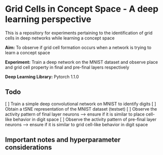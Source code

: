 # Grid Cells in Concept Space - A deep learning perspective
This is a repository for experiments pertaining to the identification of grid cells in deep networks while learning a concept space

**Aim:** To observe if grid cell formation occurs when a network is trying to learn a concept space

**Experiment:** Train a deep network on the MNIST dataset and observe place and grid cell property in final and pre-final layers respectively

**Deep Learning Library:** Pytorch 1.1.0

## Todo
[ ] Train a simple deep convolutional network on MNIST to identify digits
[ ] Obtain a tSNE representation of the MNIST dataset (testset)
[ ] Observe the activity pattern of final layer neurons --> ensure if it is similar to place cell-like behavior in digit space
[ ] Observe the activity pattern of pre-final layer neurons --> ensure if it is similar to grid cell-like behavior in digit space

## Important notes and hyperparameter considerations
